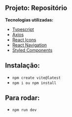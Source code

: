 ## Projeto: Repositório

**Tecnologias utilizadas:**

- [Typescript]()
- [Axios]()
- [React Icons]()
- [React Navigation]()
- [Styled Components]()

## Instalação:

- `npm create vite@latest`
- `npm i ou npm install`

## Para rodar:

- `npm run dev`
